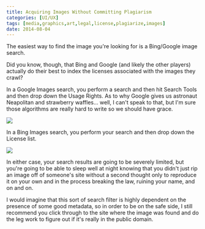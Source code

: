 ```yaml
---
title: Acquiring Images Without Committing Plagiarism
categories: [UI/UX]
tags: [media,graphics,art,legal,license,plagiarize,images]
date: 2014-08-04
---
```


The easiest way to find the image you're looking for is a Bing/Google image search.

Did you know, though, that Bing and Google (and likely the other players) actually do their best to index the licenses associated with the images they crawl?


In a Google Images search, you perform a search and then hit Search Tools and then drop down the Usage Rights. As to why Google gives us astronaut Neapolitan and strawberry waffles... well, I can't speak to that, but I'm sure those algorithms are really hard to write so we should have grace. 

![](/files/acquire_01.png)

In a Bing Images search, you perform your search and then drop down the License list.

![](/files/acquire_02.png)

In either case, your search results are going to be severely limited, but you're going to be able to sleep well at night knowing that you didn't just rip an image off of someone's site without a second thought only to reproduce it on your own and in the process breaking the law, ruining your name, and on and on.

I would imagine that this sort of search filter is highly dependent on the presence of some good metadata, so in order to be on the safe side, I still recommend you click through to the site where the image was found and do the leg work to figure out if it's really in the public domain.